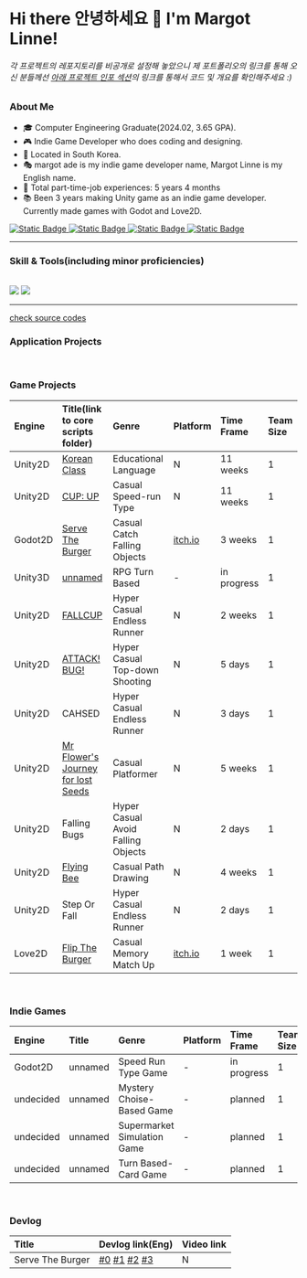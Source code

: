 # Hi there 안녕하세요 👋 I'm Margot Linne!

###### 각 프로젝트의 레포지토리를 비공개로 설정해 놓았으니 제 포트폴리오의 링크를 통해 오신 분들께선 [아래 프로젝트 인포 섹션](#projects)의 링크를 통해서 코드 및 개요를 확인해주세요 :)

### About Me
- 🎓 Computer Engineering Graduate(2024.02, 3.65 GPA).
- 🎮 Indie Game Developer who does coding and designing.
- 📍 Located in South Korea.
- 🎭 margot ade is my indie game developer name, Margot Linne is my English name.
- 💼 Total part-time-job experiences: 5 years 4 months
- 📚 Been 3 years making Unity game as an indie game developer. Currently made games with Godot and Love2D.

<div>
  <a href="mailto:m.linnedev@gmail.com">
    <img alt="Static Badge" src="https://img.shields.io/badge/GMail-0?style=for-the-badge&logo=GMail&color=skyblue">
  </a>
  <a href="https://margotlinne.itch.io/">
    <img alt="Static Badge" src="https://img.shields.io/badge/Itch.io-0?style=for-the-badge&logo=Itch.io&color=beige">
  </a>
  <a href="https://www.youtube.com/channel/UCVz1upC0vpTMcWGpHT4CGBw">
    <img alt="Static Badge" src="https://img.shields.io/badge/Channel-0?style=for-the-badge&logo=YouTube&color=red">
  </a>
  <a href="https://margotlinne.github.io">
    <img alt="Static Badge" src="https://img.shields.io/badge/Portfolio-0?style=for-the-badge&color=yellow">
  </a>
</div> 

---

### Skill & Tools(including minor proficiencies)

<br>

<img src="https://skillicons.dev/icons?i=c,cpp,cs,python,js,html,css /">
<img src ="https://skillicons.dev/icons?i=unity,godot,androidstudio,github,visualstudio,vscode,lua /"> 

---

<a href="">check source codes</a>

### Application Projects

<br>

### Game Projects 

Engine | Title(link to core scripts folder) | Genre | Platform | Time Frame | Team Size
:-----|:------|:------|:------ |:------ |:------
Unity2D | <a href="https://github.com/margotlinne/Projects-SouceCode/tree/main/Unity2D/Korean%20Class">Korean Class</a> | Educational Language | N | 11 weeks | 1
Unity2D | <a href="https://github.com/margotlinne/Projects-SouceCode/tree/main/Unity2D/CUP%20UP">CUP: UP</a> | Casual Speed-run Type | N | 11 weeks | 1
Godot2D | <a href="https://github.com/margotlinne/Projects-SouceCode/tree/main/Godot2D/Serve%20The%20Burger">Serve The Burger</a> | Casual Catch Falling Objects | <a href="https://margotlinne.itch.io/serve-the-burger">itch.io</a> | 3 weeks | 1
Unity3D | <a href="https://github.com/margotlinne/SutakFanGame">unnamed</a> | RPG Turn Based | - | in progress | 1
Unity2D | <a href="https://github.com/margotlinne/Projects-SouceCode/tree/main/Unity2D/FALLCUP">FALLCUP</a> | Hyper Casual Endless Runner | N | 2 weeks | 1
Unity2D | <a href="https://github.com/margotlinne/Projects-SouceCode/tree/main/Unity2D/ATTACK!BUG!">ATTACK! BUG!</a> | Hyper Casual Top-down Shooting | N | 5 days | 1
Unity2D | CAHSED | Hyper Casual Endless Runner | N | 3 days | 1
Unity2D | <a href="https://github.com/margotlinne/Projects-SouceCode/tree/main/Unity2D/Mr%20Flowers%20Journey">Mr Flower's Journey for lost Seeds</a> | Casual Platformer | N | 5 weeks | 1
Unity2D | Falling Bugs | Hyper Casual Avoid Falling Objects | N | 2 days | 1
Unity2D | <a href="https://github.com/margotlinne/Projects-SouceCode/tree/main/Unity2D/Flying%20Bee">Flying Bee</a> | Casual Path Drawing | N | 4 weeks | 1
Unity2D | Step Or Fall | Hyper Casual Endless Runner | N | 2 days | 1 
Love2D | <a href="https://github.com/margotlinne/Projects-SouceCode/tree/main/Love2D">Flip The Burger</a> | Casual Memory Match Up | <a href="https://margotlinne.itch.io/flip-the-burger">itch.io</a> | 1 week | 1

<br>

### Indie Games

Engine | Title | Genre | Platform | Time Frame | Team Size
:-----|:------|:------|:------ |:------ |:------
Godot2D | unnamed | Speed Run Type Game | - | in progress | 1
undecided | unnamed | Mystery Choise-Based Game| - | planned | 1
undecided | unnamed | Supermarket Simulation Game | - | planned | 1
undecided | unnamed | Turn Based-Card Game | - | planned | 1

<br>

### Devlog 

Title | Devlog link(Eng) | Video link
:---|:--- |:---
Serve The Burger | <a href="https://gist.github.com/margotlinne/782c8d18b28444897baced896417e81f">#0</a>   <a href="https://gist.github.com/margotlinne/4b5d80b0341920e9a5b5e58a02817b6f">#1</a>   <a href="https://gist.github.com/margotlinne/fe4f2a67f747779679b4a2f2fd6690c4">#2</a>   <a href="https://gist.github.com/margotlinne/ef56bef5766a691a145b32d042c3f749">#3</a>   | N





<!--
**kookugang/kookugang** is a ✨ _special_ ✨ repository because its `README.md` (this file) appears on your GitHub profile.

Here are some ideas to get you started:

- 🔭 I’m currently working on ...
- 🌱 I’m currently learning ...
- 👯 I’m looking to collaborate on ...
- 🤔 I’m looking for help with ...
- 💬 Ask me about ...
- 📫 How to reach me: ...
- 😄 Pronouns: ...
- ⚡ Fun fact: ...
-->
